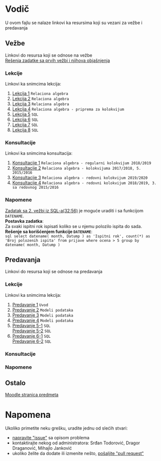 # Vodič
U ovom fajlu se nalaze linkovi ka resursima koji su vezani za vežbe i predavanja

## Vežbe
Linkovi do resursa koji se odnose na vežbe  
[Rešenja zadatke sa prvih vežbi i njihova objašnjenja][fajl1]

### Lekcije
Linkovi ka snimcima lekcija:  
1. [Lekcija 1][v-lekcija-1] `Relaciona algebra`  
2. [Lekcija 2][v-lekcija-2] `Relaciona algebra`  
3. [Lekcija 3][v-lekcija-3] `Relaciona algebra`  
4. [Lekcija 4][v-lekcija-4] `Relaciona algebra - priprema za kolokvijum`  
5. [Lekcija 5][v-lekcija-5] `SQL`  
6. [Lekcija 6][v-lekcija-6] `SQL`  
7. [Lekcija 7][v-lekcija-7] `SQL`  
8. [Lekcija 8][v-lekcija-8] `SQL`  

### Konsultacije
Linkovi ka snimcima konsultacija:
1. [Konsultacije 1][v-konsultacije-1] `Relaciona algebra - regularni kolokvijum 2018/2019`  
2. [Konsultacije 2][v-konsultacije-2] `Relaciona algebra - kolokvijuma 2017/2018, 5. 2015/2016`  
3. [Konsultacije 3][v-konsultacije-3] `Relaciona algebra - redovni kolokvijum 2019/2020`  
4. [Konsultacije 4][v-konsultacije-4] `Relaciona algebra - redovni kolokvijum 2018/2019, 3. sa redovnog 2015/2016`  

### Napomene
[Zadatak sa 2. vežbi iz SQL-a(32:56)][v-lekcija-6] je moguće uraditi i sa funkcijom `DATENAME`.    
**Postavka zadatka**:  
	Za svaki ispitni rok ispisati koliko se u njemu polozilo ispita do sada.  
**Rešenje sa korišćenjem funkcije `DATENAME`**:  
	```sql
	select datename( month, Datump ) as 'Ispitni rok', count(*) as 'Broj polozenih ispita'
	from prijave
	where ocena > 5
	group by datename( month, Datump )
	```

## Predavanja
Linkovi do resursa koji se odnose na predavanja  

### Lekcije
Linkovi ka snimcima lekcija:  
1. [Predavanje 1][p-lekcija-1] `Uvod`  
2. [Predavanje 2][p-lekcija-2] `Modeli podataka`  
3. [Predavanje 3][p-lekcija-3] `Modeli podataka`  
4. [Predavanje 4][p-lekcija-4] `Modeli podataka`  
5. [Predavanje 5-1][p-lekcija-5-1deo] `SQL`  
   [Predavanje 5-2][p-lekcija-5-2deo] `SQL`  
6. [Predavanje 6-1][p-lekcija-6-1deo] `SQL`  
   [Predavanje 6-2][p-lekcija-6-2deo] `SQL`  

### Konsultacije

### Napomene

## Ostalo  
[Moodle stranica predmeta][stranica predmeta]

# Napomena
Ukoliko primetite neku grešku, uradite jednu od slećih stvari:
* [napravite "issue"][new issue] sa opisom problema
* kontaktirajte nekog od administratora: Srđan Todorović, Dragor Draganović, Mihajlo Janković  
* ukoliko želite da dodate ili izmenite nešto, [pošaljite "pull request"][pull request]



[//]: # (---------------------------------------------------------)

[//]: # (-------------U ovom delu se nalaze reference-------------)

[//]: # (---------------------------------------------------------)



[//]: # ( Vezbe reference )


[//]: # ( linkovi na fajlovima )

[fajl1]: https://github.com/Produktivna-grupa/PMFKG/blob/master/II%20godina/Zimski%20semestar/BP1/Ve%C5%BEbe%20i%20predavanja/Vezbe_1.md#ve%C5%BEbe

[//]: # ( Relaciona algebra, lekcija, 1-4 )

[v-sql.2-n1]: https://bbb.pmf.kg.ac.rs/playback/presentation/2.0/playback.html?meetingId=7725d1ed6e451a3c61c78a15f041b5c3b8234128-1605622411838

[v-lekcija-1]: https://drive.google.com/file/d/1-YLFmPyby3KBFNJzi4C0mWatFr8spgWy/view?usp=sharing

[v-lekcija-2]: https://bbb.pmf.kg.ac.rs/playback/presentation/2.0/playback.html?meetingId=7725d1ed6e451a3c61c78a15f041b5c3b8234128-1603199524673

[v-lekcija-3]: https://bbb.pmf.kg.ac.rs/playback/presentation/2.0/playback.html?meetingId=7725d1ed6e451a3c61c78a15f041b5c3b8234128-1603808042264

[v-lekcija-4]: https://bbb.pmf.kg.ac.rs/playback/presentation/2.0/playback.html?meetingId=7725d1ed6e451a3c61c78a15f041b5c3b8234128-1603808042264

[//]: # ( SQL, lekcija, 5-8 )

[v-lekcija-5]: https://bbb.pmf.kg.ac.rs/playback/presentation/2.0/playback.html?meetingId=7725d1ed6e451a3c61c78a15f041b5c3b8234128-1605017608891

[v-lekcija-6]: https://bbb.pmf.kg.ac.rs/playback/presentation/2.0/playback.html?meetingId=7725d1ed6e451a3c61c78a15f041b5c3b8234128-1605622411838

[v-lekcija-7]: https://bbb.pmf.kg.ac.rs/playback/presentation/2.0/playback.html?meetingId=7725d1ed6e451a3c61c78a15f041b5c3b8234128-1606227128524

[v-lekcija-8]: https://bbb.pmf.kg.ac.rs/playback/presentation/2.0/playback.html?meetingId=7725d1ed6e451a3c61c78a15f041b5c3b8234128-1606831464559

[//]: # ( Relaciona algebra, konsultacije, 1-4 )

[v-konsultacije-1]: https://bbb.pmf.kg.ac.rs/playback/presentation/2.0/playback.html?meetingId=7725d1ed6e451a3c61c78a15f041b5c3b8234128-1605268869834

[v-konsultacije-2]: https://bbb.pmf.kg.ac.rs/playback/presentation/2.0/playback.html?meetingId=7725d1ed6e451a3c61c78a15f041b5c3b8234128-1605524529205

[v-konsultacije-3]: https://bbb.pmf.kg.ac.rs/playback/presentation/2.0/playback.html?meetingId=7725d1ed6e451a3c61c78a15f041b5c3b8234128-1605533452567

[v-konsultacije-4]: https://bbb.pmf.kg.ac.rs/playback/presentation/2.0/playback.html?meetingId=7725d1ed6e451a3c61c78a15f041b5c3b8234128-1605693649917



[//]: # ( Predavanje reference )

[//]: # ( Relaciona algebra, lekcija, 1-4 )

[p-lekcija-1]: https://bbb.pmf.kg.ac.rs/playback/presentation/2.0/playback.html?meetingId=938c50b6b05309503772ecb3cd16492b1c875665-1602508184316

[p-lekcija-2]: https://bbb.pmf.kg.ac.rs/playback/presentation/2.0/playback.html?meetingId=938c50b6b05309503772ecb3cd16492b1c875665-1603113550682

[p-lekcija-3]: https://bbb.pmf.kg.ac.rs/playback/presentation/2.0/playback.html?meetingId=938c50b6b05309503772ecb3cd16492b1c875665-1603721323923

[//]: # ( SQL, lekcija, 5-6 )

[p-lekcija-4]: https://bbb.pmf.kg.ac.rs/playback/presentation/2.0/playback.html?meetingId=938c50b6b05309503772ecb3cd16492b1c875665-1604325690729

[p-lekcija-5-1deo]: https://bbb.pmf.kg.ac.rs/playback/presentation/2.0/playback.html?meetingId=938c50b6b05309503772ecb3cd16492b1c875665-1604933625785

[p-lekcija-5-2deo]: https://imi.pmf.kg.ac.rs/imicloud/index.php/s/xhBf0OSk5rYFGnz

[p-lekcija-6-1deo]: https://bbb.pmf.kg.ac.rs/playback/presentation/2.0/playback.html?meetingId=938c50b6b05309503772ecb3cd16492b1c875665-1606140059438

[p-lekcija-6-2deo]: https://bbb.pmf.kg.ac.rs/playback/presentation/2.0/playback.html?meetingId=938c50b6b05309503772ecb3cd16492b1c875665-1606143774271



[//]: # ( Ostalo reference )

[stranica predmeta]: https://imi.pmf.kg.ac.rs/moodle/course/view.php?id=27



[//]: # ( Napomena reference )

[new issue]: https://github.com/Produktivna-grupa/PMFKG/issues/new
[pull request]: https://github.com/Produktivna-grupa/PMFKG/compare
[vežbe i predavanja]: https://github.com/Produktivna-grupa/PMFKG/tree/master/II%20godina/Zimski%20semestar/BP1/Ve%C5%BEbe%20i%20predavanja
